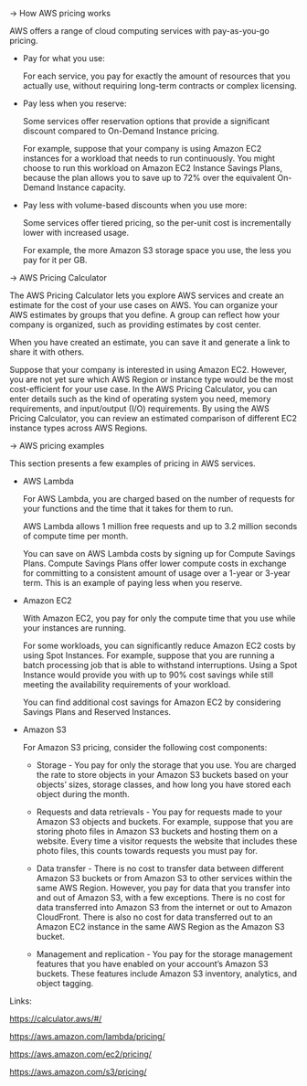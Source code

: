 -> How AWS pricing works

AWS offers a range of cloud computing services with pay-as-you-go pricing. 


- Pay for what you use:

    For each service, you pay for exactly the amount of resources that you actually use, without requiring long-term contracts or complex licensing. 

- Pay less when you reserve:

    Some services offer reservation options that provide a significant discount compared to On-Demand Instance pricing.

    For example, suppose that your company is using Amazon EC2 instances for a workload that needs to run continuously. You might choose to run this workload on Amazon EC2 Instance Savings Plans, because the plan allows you to save up to 72% over the equivalent On-Demand Instance capacity.


- Pay less with volume-based discounts when you use more:

    Some services offer tiered pricing, so the per-unit cost is incrementally lower with increased usage.

    For example, the more Amazon S3 storage space you use, the less you pay for it per GB.

-> AWS Pricing Calculator

The AWS Pricing Calculator lets you explore AWS services and create an estimate for the cost of your use cases on AWS. You can organize your AWS estimates by groups that you define. A group can reflect how your company is organized, such as providing estimates by cost center.

When you have created an estimate, you can save it and generate a link to share it with others.

Suppose that your company is interested in using Amazon EC2. However, you are not yet sure which AWS Region or instance type would be the most cost-efficient for your use case. In the AWS Pricing Calculator, you can enter details such as the kind of operating system you need, memory requirements, and input/output (I/O) requirements. By using the AWS Pricing Calculator, you can review an estimated comparison of different EC2 instance types across AWS Regions.

-> AWS pricing examples

This section presents a few examples of pricing in AWS services. 

- AWS Lambda 

    For AWS Lambda, you are charged based on the number of requests for your functions and the time that it takes for them to run.

    AWS Lambda allows 1 million free requests and up to 3.2 million seconds of compute time per month.

    You can save on AWS Lambda costs by signing up for Compute Savings Plans. Compute Savings Plans offer lower compute costs in exchange for committing to a consistent amount of usage over a 1-year or 3-year term. This is an example of paying less when you reserve. 

- Amazon EC2

    With Amazon EC2, you pay for only the compute time that you use while your instances are running.

    For some workloads, you can significantly reduce Amazon EC2 costs by using Spot Instances. For example, suppose that you are running a batch processing job that is able to withstand interruptions. Using a Spot Instance would provide you with up to 90% cost savings while still meeting the availability requirements of your workload.

    You can find additional cost savings for Amazon EC2 by considering Savings Plans and Reserved Instances.

- Amazon S3

    For Amazon S3 pricing, consider the following cost components:

    - Storage - You pay for only the storage that you use. You are charged the rate to store objects in your Amazon S3 buckets based on your objects’ sizes, storage classes, and how long you have stored each object during the month.

    - Requests and data retrievals - You pay for requests made to your Amazon S3 objects and buckets. For example, suppose that you are storing photo files in Amazon S3 buckets and hosting them on a website. Every time a visitor requests the website that includes these photo files, this counts towards requests you must pay for.
    
    - Data transfer - There is no cost to transfer data between different Amazon S3 buckets or from Amazon S3 to other services within the same AWS Region. However, you pay for data that you transfer into and out of Amazon S3, with a few exceptions. There is no cost for data transferred into Amazon S3 from the internet or out to Amazon CloudFront. 
    There is also no cost for data transferred out to an Amazon EC2 instance in the same AWS Region as the Amazon S3 bucket.
    
    - Management and replication - You pay for the storage management features that you have enabled on your account’s Amazon S3 buckets. These features include Amazon S3 inventory, analytics, and object tagging.


Links:

https://calculator.aws/#/

https://aws.amazon.com/lambda/pricing/

https://aws.amazon.com/ec2/pricing/

https://aws.amazon.com/s3/pricing/
